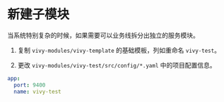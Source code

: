 # 新建子模块

当系统特别复杂的时候，如果需要可以业务线拆分出独立的服务模块。

1. 复制 `vivy-modules/vivy-template` 的基础模板，列如重命名 `vivy-test`。

2. 更改 `vivy-modules/vivy-test/src/config/*.yaml` 中的项目配置信息。

```yaml
app:
  port: 9400
  name: vivy-test
```
